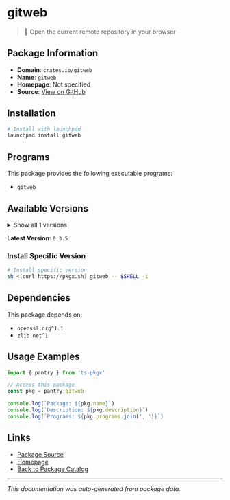# gitweb

> 🌲 Open the current remote repository in your browser

## Package Information

- **Domain**: `crates.io/gitweb`
- **Name**: `gitweb`
- **Homepage**: Not specified
- **Source**: [View on GitHub](https://github.com/pkgxdev/pantry/tree/main/projects/crates.io/gitweb/package.yml)

## Installation

```bash
# Install with launchpad
launchpad install gitweb
```

## Programs

This package provides the following executable programs:

- `gitweb`

## Available Versions

<details>
<summary>Show all 1 versions</summary>

- `0.3.5`

</details>

**Latest Version**: `0.3.5`

### Install Specific Version

```bash
# Install specific version
sh <(curl https://pkgx.sh) gitweb -- $SHELL -i
```

## Dependencies

This package depends on:

- `openssl.org^1.1`
- `zlib.net^1`

## Usage Examples

```typescript
import { pantry } from 'ts-pkgx'

// Access this package
const pkg = pantry.gitweb

console.log(`Package: ${pkg.name}`)
console.log(`Description: ${pkg.description}`)
console.log(`Programs: ${pkg.programs.join(', ')}`)
```

## Links

- [Package Source](https://github.com/pkgxdev/pantry/tree/main/projects/crates.io/gitweb/package.yml)
- [Homepage](#)
- [Back to Package Catalog](../../../package-catalog.md)

---

*This documentation was auto-generated from package data.*
